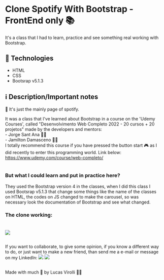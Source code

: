 # Clone Spotify With Bootstrap - FrontEnd only 📚

It's a class that I had to learn, practice and see something real working with Bootstrap.

## 🚀 Technologies
- HTML
- CSS
- Bootsrap v5.1.3

## ℹ Description/Important notes

🚨 It's just the mainly page of spotify.

<div>
  It was a class that I've learned about Bootstrap in a course on the 'Udemy Courses', called "Desenvolvimento Web Completo 2022 - 20 cursos + 20 projetos"
  made by the developers and mentors: </br>
  - Jorge Sant Ana 🧙‍♂️ </br>
  - Jamilton Damasceno 🧙‍♂️</br>
  I totally recommend this course if you have pressed the button start 🎮 as I did recently to enter this programming world. Link below:
  <a href="https://www.udemy.com/course/web-completo/">https://www.udemy.com/course/web-completo/</a>
</div>
</br>

### But what I could learn and put in practice here?
  They used the Bootstrap version 4 in the classes, when I did this class I used Bootsrap v5.1.3 that change some things like the name of the classes on HTML, the codes on JS 
 changed to make the carousel, so was necessary look the documentation of Bootstrap and see what changed.

### The clone working:

<h1>
  <img src="./assets/lucas-clone-soptify.gif" />
</h1>

##

If you want to collaborate, to give some opinion, if you know a different way to do, or just want to make a new friend, than send me a e-mail or message on my LinkedIn:
 <a href = "mailto:lucas.virolli2@gmail.com"><img src="https://img.shields.io/badge/Gmail-D14836?style=for-the-badge&logo=gmail&logoColor=white" target="_blank"></a>
 <a href="https://www.linkedin.com/in/lucasvirollidalbello/" target="_blank"><img src="https://img.shields.io/badge/-LinkedIn-%230077B5?style=for-the-badge&logo=linkedin&logoColor=white" target="_blank"></a> 

##

Made with much 💜 by Lucas Virolli 🙋‍♂️

